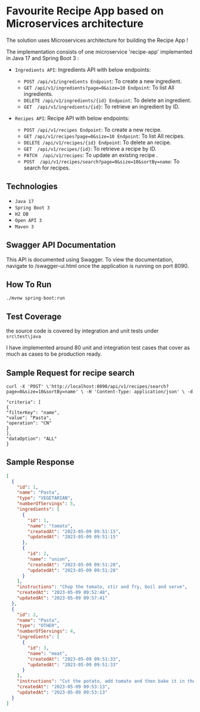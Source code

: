 # Favourite Recipe App based on Microservices architecture

The solution uses Microservices architecture for building the Recipe App !

The implementation consists of one microservice 'recipe-app' implemented in Java 17 and Spring Boot 3 :

- `Ingredients API`: Ingredients API with below endpoints:

    - `POST /api/v1/ingredients Endpoint`: To create a new ingredient.
    - `GET /api/v1/ingredients?page=0&size=10 Endpoint`: To list All ingredients.
    - `DELETE /api/v1/ingredients/{id} Endpoint`: To delete an ingredient.
    - `GET  /api/v1/ingredients/{id}`: To retrieve an ingredient by ID.
  
    
- `Recipes API`: Recipe API with below endpoints:

  - `POST /api/v1/recipes Endpoint`: To create a new recipe.
  - `GET /api/v1/recipes?page=0&size=10 Endpoint`: To list All recipes.
  - `DELETE /api/v1/recipes/{id} Endpoint`: To delete an recipe.
  - `GET  /api/v1/recipes/{id}`: To retrieve a recipe by ID.
  - `PATCH  /api/v1/recipes`: To update an existing recipe .
  - `POST  /api/v1/recipes/search?page=0&size=10&sortBy=name`: To search for recipes.

    


Technologies
------------
- `Java 17`
- `Spring Boot 3`
- `H2 DB`
- `Open API 3`
- `Maven 3`


Swagger API Documentation
------------------------
This API is documented using Swagger. To view the documentation, navigate to /swagger-ui.html once the application is running on port 8090.


How To Run
----------
`./mvnw spring-boot:run`

Test Coverage
----------

the source code is covered by integration and unit tests under `src\test\java`

I have implemented around 80 unit and integration test cases that cover as much as cases
to be production ready.

Sample Request for recipe search
-------
`curl -X 'POST' \'http://localhost:8090/api/v1/recipes/search?page=0&size=10&sortBy=name' \
-H 'Content-Type: application/json' \
-d` 
```JSON'{
"criteria": [
{
"filterKey": "name",
"value": "Pasta",
"operation": "CN"
}
],
"dataOption": "ALL"
}
````


Sample Response
-------
```json
[
  {
    "id": 1,
    "name": "Pasta",
    "type": "VEGETARIAN",
    "numberOfServings": 5,
    "ingredients": [
      {
        "id": 1,
        "name": "tomato",
        "createdAt": "2023-05-09 09:51:15",
        "updatedAt": "2023-05-09 09:51:15"
      },
      {
        "id": 2,
        "name": "onion",
        "createdAt": "2023-05-09 09:51:28",
        "updatedAt": "2023-05-09 09:51:28"
      }
    ],
    "instructions": "Chop the tomato, stir and fry, boil and serve",
    "createdAt": "2023-05-09 09:52:48",
    "updatedAt": "2023-05-09 09:57:41"
  },
  {
    "id": 2,
    "name": "Pasta",
    "type": "OTHER",
    "numberOfServings": 4,
    "ingredients": [
      {
        "id": 3,
        "name": "meat",
        "createdAt": "2023-05-09 09:51:33",
        "updatedAt": "2023-05-09 09:51:33"
      }
    ],
    "instructions": "Cut the potato, add tomato and then bake it in the oven",
    "createdAt": "2023-05-09 09:53:13",
    "updatedAt": "2023-05-09 09:53:13"
  }
]
```


